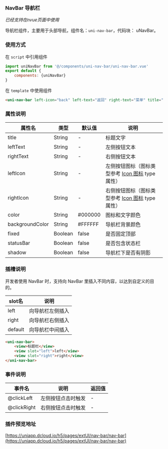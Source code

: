 ### NavBar 导航栏
*已经支持在nvue页面中使用*

导航栏组件，主要用于头部导航，组件名：``uni-nav-bar``，代码块： uNavBar。

### 使用方式

在 ``script`` 中引用组件 

```javascript
import uniNavBar from '@/components/uni-nav-bar/uni-nav-bar.vue'
export default {
    components: {uniNavBar}
}
```

在 ``template`` 中使用组件

```html
<uni-nav-bar left-icon="back" left-text="返回" right-text="菜单" title="导航栏组件"></uni-nav-bar>
```

### 属性说明

|属性名				|类型	|默认值	|说明																						|
|---				|----	|---	|---																						|
|title				|String	|-		|标题文字																					|
|leftText			|String	|-		|左侧按钮文本																				|
|rightText			|String	|-		|右侧按钮文本																				|
|leftIcon			|String	|-		|左侧按钮图标（图标类型参考 [Icon 图标](http://ext.dcloud.net.cn/plugin?id=28) type 属性）	|
|rightIcon			|String	|-		|右侧按钮图标（图标类型参考 [Icon 图标](http://ext.dcloud.net.cn/plugin?id=28) type 属性）	|
|color				|String	|#000000|图标和文字颜色																				|
|backgroundColor	|String	|#FFFFFF|导航栏背景颜色																				|
|fixed				|Boolean|false	|是否固定顶部																				|
|statusBar			|Boolean|false	|是否包含状态栏																			|
|shadow				|Boolean|false	|导航栏下是否有阴影																			|

### 插槽说明

开发者使用 NavBar 时，支持向 NavBar 里插入不同内容，以达到自定义的目的。

|slot名	|说明				|
|---	|----				|
|left	|向导航栏左侧插入	|
|right	|向导航栏右侧插入	|
|default|向导航栏中间插入	|

```html
<uni-nav-bar>
    <view>标题栏</view>
    <view slot="left">left</view>
    <view slot="right">right</view>
</uni-nav-bar>
```

### 事件说明

|事件名			|说明				|返回值	|
|---			|----				|----	|
|@clickLeft	|左侧按钮点击时触发	|-		|
|@clickRight	|右侧按钮点击时触发	|-		|

### 插件预览地址

[https://uniapp.dcloud.io/h5/pages/extUI/nav-bar/nav-bar](https://uniapp.dcloud.io/h5/pages/extUI/nav-bar/nav-bar)